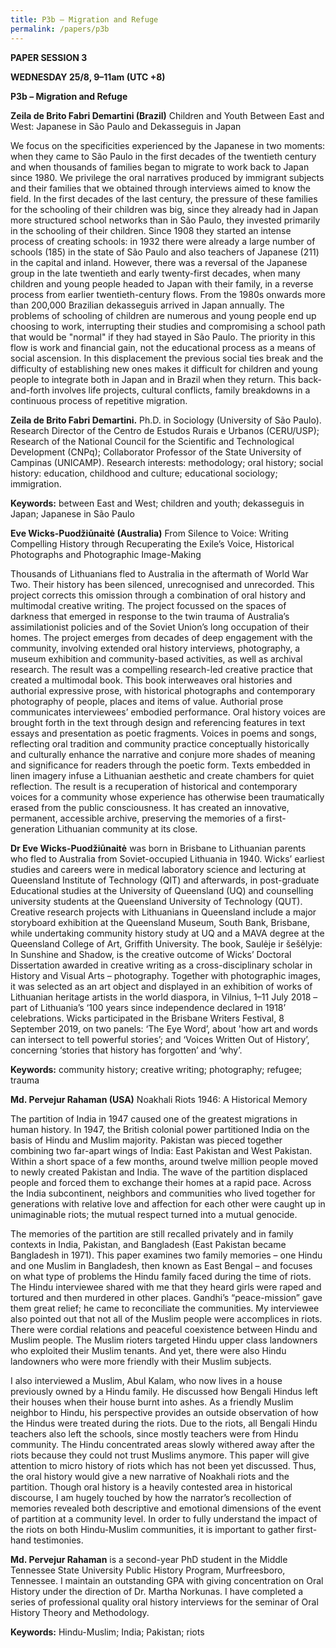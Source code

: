 ```yaml
---
title: P3b – Migration and Refuge
permalink: /papers/p3b
---
```

<b>PAPER SESSION 3
	
WEDNESDAY 25/8, 9–11am (UTC +8)
	
P3b – Migration and Refuge
	
Zeila de Brito Fabri Demartini (Brazil)</b> Children and Youth Between East and West: Japanese in São Paulo and Dekasseguis in Japan

We focus on the specificities experienced by the Japanese in two moments: when they came to São Paulo in the first decades of the twentieth century and when thousands of families began to migrate to work back to Japan since 1980. We privilege the oral narratives produced by immigrant subjects and their families that we obtained through interviews aimed to know the field. In the first decades of the last century, the pressure of these families for the schooling of their children was big, since they already had in Japan more structured school networks than in São Paulo, they invested primarily in the schooling of their children. Since 1908 they started an intense process of creating schools: in 1932 there were already a large number of schools (185) in the state of São Paulo and also teachers of Japanese (211) in the capital and inland. However, there was a reversal of the Japanese group in the late twentieth and early twenty-first decades, when many children and young people headed to Japan with their family, in a reverse process from earlier twentieth-century flows. From the 1980s onwards more than 200,000 Brazilian dekasseguis arrived in Japan annually. The problems of schooling of children are numerous and young people end up choosing to work, interrupting their studies and compromising a school path that would be "normal" if they had stayed in São Paulo. The priority in this flow is work and financial gain, not the educational process as a means of social ascension. In this displacement the previous social ties break and the difficulty of establishing new ones makes it difficult for children and young people to integrate both in Japan and in Brazil when they return. This back-and-forth involves life projects, cultural conflicts, family breakdowns in a continuous process of repetitive migration.

<b>Zeila de Brito Fabri Demartini.</b> Ph.D. in Sociology (University of São Paulo). Research Director of the Centro de Estudos Rurais e Urbanos (CERU/USP); Research of the National Council for the Scientific and Technological Development (CNPq); Collaborator Professor of the State University of Campinas (UNICAMP). Research interests: methodology; oral history; social history: education, childhood and culture; educational sociology; immigration.

<b>Keywords:</b> between East and West; children and youth; dekasseguis in Japan; Japanese in São Paulo

<b>Eve Wicks-Puodžiūnaitė (Australia)</b> From Silence to Voice: Writing Compelling History through Recuperating the Exile’s Voice, Historical Photographs and Photographic Image-Making

Thousands of Lithuanians fled to Australia in the aftermath of World War Two. Their history has been silenced, unrecognised and unrecorded. This project corrects this omission through a combination of oral history and multimodal creative writing. The project focussed on the spaces of darkness that emerged in response to the twin trauma of Australia’s assimilationist policies and of the Soviet Union’s long occupation of their homes. The project emerges from decades of deep engagement with the community, involving extended oral history interviews, photography, a museum exhibition and community-based activities, as well as archival research. The result was a compelling research-led creative practice that created a multimodal book. This book interweaves oral histories and authorial expressive prose, with historical photographs and contemporary photography of people, places and items of value. Authorial prose communicates interviewees’ embodied performance. Oral history voices are brought forth in the text through design and referencing features in text essays and presentation as poetic fragments. Voices in poems and songs, reflecting oral tradition and community practice conceptually historically and culturally enhance the narrative and conjure more shades of meaning and significance for readers through the poetic form. Texts embedded in linen imagery infuse a Lithuanian aesthetic and create chambers for quiet reflection. The result is a recuperation of historical and contemporary voices for a community whose experience has otherwise been traumatically erased from the public consciousness. It has created an innovative, permanent, accessible archive, preserving the memories of a first-generation Lithuanian community at its close.  

<b>Dr Eve Wicks-Puodžiūnaitė</b> was born in Brisbane to Lithuanian parents who fled to Australia from Soviet-occupied Lithuania in 1940. Wicks’ earliest studies and careers were in medical laboratory science and lecturing at Queensland Institute of Technology (QIT) and afterwards, in post-graduate Educational studies at the University of Queensland (UQ) and counselling university students at the Queensland University of Technology (QUT). Creative research projects with Lithuanians in Queensland include a major storyboard exhibition at the Queensland Museum, South Bank, Brisbane, while undertaking community history study at UQ and a MAVA degree at the Queensland College of Art, Griffith University. The book, Saulėje ir šešėlyje: In Sunshine and Shadow, is the creative outcome of Wicks’ Doctoral Dissertation awarded in creative writing as a cross-disciplinary scholar in History and Visual Arts – photography. Together with photographic images, it was selected as an art object and displayed in an exhibition of works of Lithuanian heritage artists in the world diaspora, in Vilnius, 1–11 July 2018 – part of Lithuania’s ‘100 years since independence declared in 1918’ celebrations. Wicks participated in the Brisbane Writers Festival, 8 September 2019, on two panels: ‘The Eye Word’, about 'how art and words can intersect to tell powerful stories’; and ‘Voices Written Out of History’, concerning ‘stories that history has forgotten’ and ‘why’. 

<b>Keywords:</b> community history; creative writing; photography; refugee; trauma

<b>Md. Pervejur Rahaman (USA)</b> Noakhali Riots 1946: A Historical Memory

The partition of India in 1947 caused one of the greatest migrations in human history. In 1947, the British colonial power partitioned India on the basis of Hindu and Muslim majority. Pakistan was pieced together combining two far-apart wings of India: East Pakistan and West Pakistan. Within a short space of a few months, around twelve million people moved to newly created Pakistan and India. The wave of the partition displaced people and forced them to exchange their homes at a rapid pace. Across the India subcontinent, neighbors and communities who lived together for generations with relative love and affection for each other were caught up in unimaginable riots; the mutual respect turned into a mutual genocide. 

The memories of the partition are still recalled privately and in family contexts in India, Pakistan, and Bangladesh (East Pakistan became Bangladesh in 1971). This paper examines two family memories – one Hindu and one Muslim in Bangladesh, then known as East Bengal – and focuses on what type of problems the Hindu family faced during the time of riots. The Hindu interviewee shared with me that they heard girls were raped and tortured and then murdered in other places. Gandhi’s “peace-mission” gave them great relief; he came to reconciliate the communities. My interviewee also pointed out that not all of the Muslim people were accomplices in riots. There were cordial relations and peaceful coexistence between Hindu and Muslim people. The Muslim rioters targeted Hindu upper class landowners who exploited their Muslim tenants. And yet, there were also Hindu landowners who were more friendly with their Muslim subjects. 

I also interviewed a Muslim, Abul Kalam, who now lives in a house previously owned by a Hindu family. He discussed how Bengali Hindus left their houses when their house burnt into ashes. As a friendly Muslim neighbor to Hindu, his perspective provides an outside observation of how the Hindus were treated during the riots. Due to the riots, all Bengali Hindu teachers also left the schools, since mostly teachers were from Hindu community. The Hindu concentrated areas slowly withered away after the riots because they could not trust Muslims anymore. This paper will give attention to micro history of riots which has not been yet discussed. Thus, the oral history would give a new narrative of Noakhali riots and the partition. Though oral history is a heavily contested area in historical discourse, I am hugely touched by how the narrator’s recollection of memories revealed both descriptive and emotional dimensions of the event of partition at a community level. In order to fully understand the impact of the riots on both Hindu-Muslim communities, it is important to gather first-hand testimonies.

<b>Md. Pervejur Rahaman</b> is a second-year PhD student in the Middle Tennessee State University Public History Program, Murfreesboro, Tennessee. I maintain an outstanding GPA with giving concentration on Oral History under the direction of Dr. Martha Norkunas. I have completed a series of professional quality oral history interviews for the seminar of Oral History Theory and Methodology. 

<b>Keywords:</b> Hindu-Muslim; India; Pakistan; riots